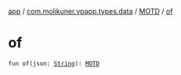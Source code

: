 [app](../../index.md) / [com.molikuner.vpapp.types.data](../index.md) / [MOTD](index.md) / [of](./of.md)

# of

`fun of(json: `[`String`](https://kotlinlang.org/api/latest/jvm/stdlib/kotlin/-string/index.html)`): `[`MOTD`](index.md)